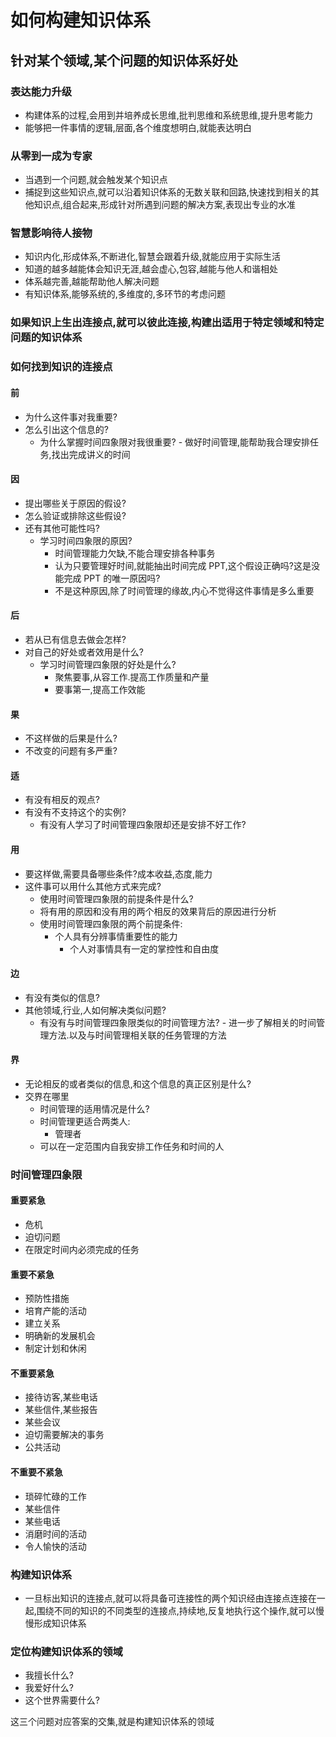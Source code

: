 # 如何构建知识体系

## 针对某个领域,某个问题的知识体系好处

### 表达能力升级

- 构建体系的过程,会用到并培养成长思维,批判思维和系统思维,提升思考能力
- 能够把一件事情的逻辑,层面,各个维度想明白,就能表达明白

### 从零到一成为专家

- 当遇到一个问题,就会触发某个知识点
- 捕捉到这些知识点,就可以沿着知识体系的无数关联和回路,快速找到相关的其他知识点,组合起来,形成针对所遇到问题的解决方案,表现出专业的水准

### 智慧影响待人接物

- 知识内化,形成体系,不断进化,智慧会跟着升级,就能应用于实际生活
- 知道的越多越能体会知识无涯,越会虚心,包容,越能与他人和谐相处
- 体系越完善,越能帮助他人解决问题
- 有知识体系,能够系统的,多维度的,多环节的考虑问题

### 如果知识上生出连接点,就可以彼此连接,构建出适用于特定领域和特定问题的知识体系

### 如何找到知识的连接点

#### 前

- 为什么这件事对我重要?
- 怎么引出这个信息的?
  - 为什么掌握时间四象限对我很重要? - 做好时间管理,能帮助我合理安排任务,找出完成讲义的时间

#### 因

- 提出哪些关于原因的假设?
- 怎么验证或排除这些假设?
- 还有其他可能性吗?
  - 学习时间四象限的原因?
    - 时间管理能力欠缺,不能合理安排各种事务
    - 认为只要管理好时间,就能抽出时间完成 PPT,这个假设正确吗?这是没能完成 PPT 的唯一原因吗?
    - 不是这种原因,除了时间管理的缘故,内心不觉得这件事情是多么重要

#### 后

- 若从已有信息去做会怎样?
- 对自己的好处或者效用是什么?
  - 学习时间管理四象限的好处是什么?
    - 聚焦要事,从容工作.提高工作质量和产量
    - 要事第一,提高工作效能

#### 果

- 不这样做的后果是什么?
- 不改变的问题有多严重?

#### 适

- 有没有相反的观点?
- 有没有不支持这个的实例?
  - 有没有人学习了时间管理四象限却还是安排不好工作?

#### 用

- 要这样做,需要具备哪些条件?成本收益,态度,能力
- 这件事可以用什么其他方式来完成?
  - 使用时间管理四象限的前提条件是什么?
  - 将有用的原因和没有用的两个相反的效果背后的原因进行分析
  - 使用时间管理四象限的两个前提条件:
    - 个人具有分辨事情重要性的能力
      - 个人对事情具有一定的掌控性和自由度

#### 边

- 有没有类似的信息?
- 其他领域,行业,人如何解决类似问题?
  - 有没有与时间管理四象限类似的时间管理方法? - 进一步了解相关的时间管理方法.以及与时间管理相关联的任务管理的方法

#### 界

- 无论相反的或者类似的信息,和这个信息的真正区别是什么?
- 交界在哪里
  - 时间管理的适用情况是什么?
  - 时间管理更适合两类人:
    - 管理者
  - 可以在一定范围内自我安排工作任务和时间的人

### 时间管理四象限

#### 重要紧急

- 危机
- 迫切问题
- 在限定时间内必须完成的任务

#### 重要不紧急

- 预防性措施
- 培育产能的活动
- 建立关系
- 明确新的发展机会
- 制定计划和休闲

#### 不重要紧急

- 接待访客,某些电话
- 某些信件,某些报告
- 某些会议
- 迫切需要解决的事务
- 公共活动

#### 不重要不紧急

- 琐碎忙碌的工作
- 某些信件
- 某些电话
- 消磨时间的活动
- 令人愉快的活动

### 构建知识体系

- 一旦标出知识的连接点,就可以将具备可连接性的两个知识经由连接点连接在一起,围绕不同的知识的不同类型的连接点,持续地,反复地执行这个操作,就可以慢慢形成知识体系

### 定位构建知识体系的领域

- 我擅长什么?
- 我爱好什么?
- 这个世界需要什么?

这三个问题对应答案的交集,就是构建知识体系的领域
